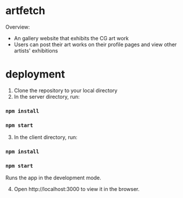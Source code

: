 # artfetch

Overview:
- An gallery website that exhibits the CG art work
- Users can post their art works on their profile pages and view other artists' exhibitions

# deployment
1. Clone the repository to your local directory
2. In the server directory, run:
  ### `npm install`
  ### `npm start`

3. In the client directory, run:
  ### `npm install`
  ### `npm start`
  Runs the app in the development mode.

4. Open http://localhost:3000 to view it in the browser.






